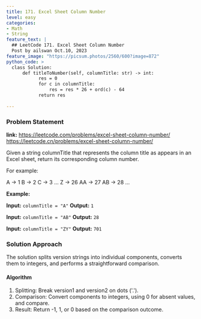 ```yaml
---
title: 171. Excel Sheet Column Number
level: easy
categories:
- Math
- String
feature_text: |
  ## LeetCode 171. Excel Sheet Column Number
  Post by ailswan Oct.10, 2023
feature_image: "https://picsum.photos/2560/600?image=872"
python_code: >
  class Solution:
      def titleToNumber(self, columnTitle: str) -> int:
            res = 0
            for c in columnTitle:
                res = res * 26 + ord(c) - 64
            return res 
   
---
```


### Problem Statement
**link:**
https://leetcode.com/problems/excel-sheet-column-number/
https://leetcode.cn/problems/excel-sheet-column-number/
 
Given a string columnTitle that represents the column title as appears in an Excel sheet, return its corresponding column number.

For example:

A -> 1
B -> 2
C -> 3
...
Z -> 26
AA -> 27
AB -> 28 
...


**Example:**

**Input:** `columnTitle = "A"`
**Output:** `1`
 
**Input:** `columnTitle = "AB"`
**Output:** `28`

**Input:** `columnTitle = "ZY"`
**Output:** `701`
 

### Solution Approach
The solution splits version strings into individual components, converts them to integers, and performs a straightforward comparison.

#### Algorithm
1. Splitting: Break version1 and version2 on dots ('.').
2. Comparison: Convert components to integers, using 0 for absent values, and compare.
3. Result: Return -1, 1, or 0 based on the comparison outcome.
